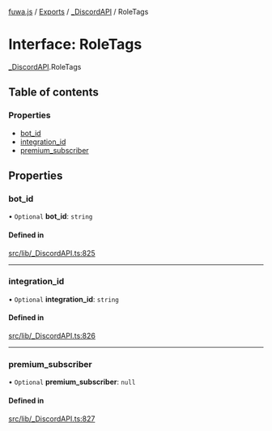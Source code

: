 [fuwa.js](../README.md) / [Exports](../modules.md) / [_DiscordAPI](../modules/_DiscordAPI.md) / RoleTags

# Interface: RoleTags

[_DiscordAPI](../modules/_DiscordAPI.md).RoleTags

## Table of contents

### Properties

- [bot_id](_DiscordAPI.RoleTags.md#bot_id)
- [integration_id](_DiscordAPI.RoleTags.md#integration_id)
- [premium_subscriber](_DiscordAPI.RoleTags.md#premium_subscriber)

## Properties

### bot\_id

• `Optional` **bot\_id**: `string`

#### Defined in

[src/lib/_DiscordAPI.ts:825](https://github.com/Fuwajs/Fuwa.js/blob/5bd8aa0/src/lib/_DiscordAPI.ts#L825)

___

### integration\_id

• `Optional` **integration\_id**: `string`

#### Defined in

[src/lib/_DiscordAPI.ts:826](https://github.com/Fuwajs/Fuwa.js/blob/5bd8aa0/src/lib/_DiscordAPI.ts#L826)

___

### premium\_subscriber

• `Optional` **premium\_subscriber**: ``null``

#### Defined in

[src/lib/_DiscordAPI.ts:827](https://github.com/Fuwajs/Fuwa.js/blob/5bd8aa0/src/lib/_DiscordAPI.ts#L827)
